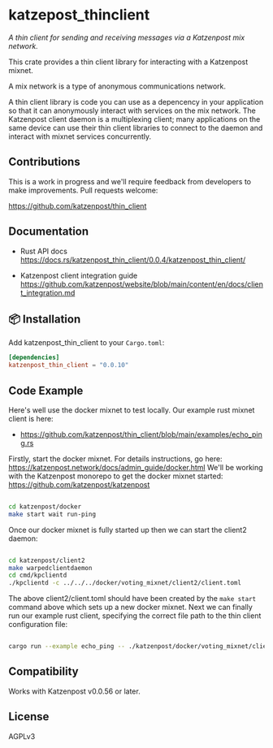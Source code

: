 
# katzepost_thinclient

*A thin client for sending and receiving messages via a Katzenpost mix network.*

This crate provides a thin client library for interacting with a
Katzenpost mixnet.

A mix network is a type of anonymous communications network.

A thin client library is code you can use as a depencency in your
application so that it can anonymously interact with services on the
mix network. The Katzenpost client daemon is a multiplexing client;
many applications on the same device can use their thin client
libraries to connect to the daemon and interact with mixnet services
concurrently.



## Contributions

This is a work in progress and we'll require feedback from developers to make improvements.
Pull requests welcome:

https://github.com/katzenpost/thin_client



## Documentation

* Rust API docs https://docs.rs/katzenpost_thin_client/0.0.4/katzenpost_thin_client/

* Katzenpost client integration guide https://github.com/katzenpost/website/blob/main/content/en/docs/client_integration.md



## 📦 Installation

Add katzenpost_thin_client to your `Cargo.toml`:

```toml
[dependencies]
katzenpost_thin_client = "0.0.10"
```


## Code Example

Here's well use the docker mixnet to test locally.
Our example rust mixnet client is here:

* https://github.com/katzenpost/thin_client/blob/main/examples/echo_ping.rs

Firstly, start the docker mixnet. For details instructions, go here:
https://katzenpost.network/docs/admin_guide/docker.html We'll be
working with the Katzenpost monorepo to get the docker mixnet started:
https://github.com/katzenpost/katzenpost

```bash

cd katzenpost/docker
make start wait run-ping
```

Once our docker mixnet is fully started up then we can start the client2 daemon:

```bash

cd katzenpost/client2
make warpedclientdaemon
cd cmd/kpclientd
./kpclientd -c ../../../docker/voting_mixnet/client2/client.toml
```

The above client2/client.toml should have been created by the `make
start` command above which sets up a new docker mixnet. Next we can
finally run our example rust client, specifying the correct file path
to the thin client configuration file:


```bash

cargo run --example echo_ping -- ./katzenpost/docker/voting_mixnet/client2/thinclient.toml
```


## Compatibility

Works with Katzenpost v0.0.56 or later.



## License

AGPLv3
